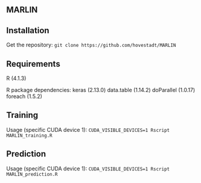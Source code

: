 ## MARLIN


## Installation

Get the repository: `git clone https://github.com/hovestadt/MARLIN`

## Requirements

R (4.1.3)

R package dependencies:
keras (2.13.0)
data.table (1.14.2)
doParallel (1.0.17)
foreach (1.5.2)

## Training

Usage (specific CUDA device 1): `CUDA_VISIBLE_DEVICES=1 Rscript MARLIN_training.R`

## Prediction

Usage (specific CUDA device 1): `CUDA_VISIBLE_DEVICES=1 Rscript MARLIN_prediction.R`
